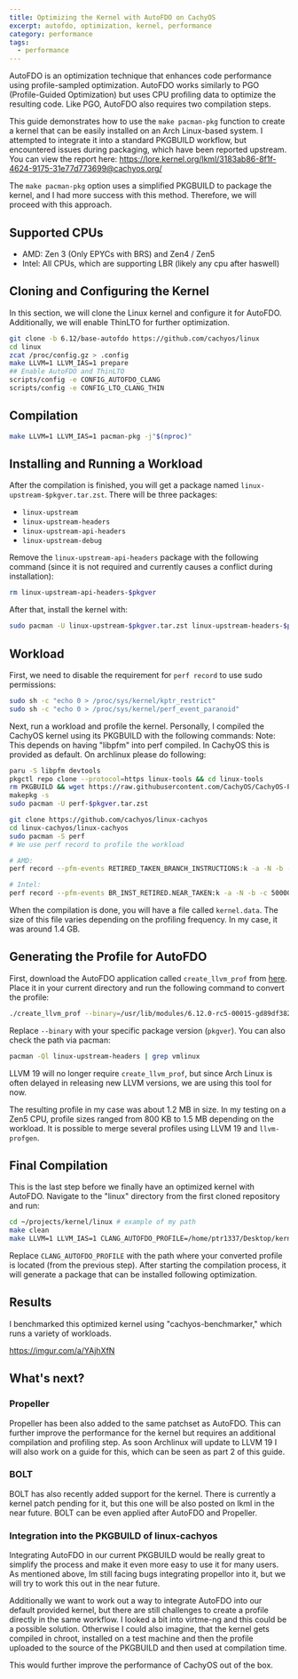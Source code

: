 ```yaml
---
title: Optimizing the Kernel with AutoFDO on CachyOS
excerpt: autofdo, optimization, kernel, performance
category: performance
tags:
  - performance
---
```



AutoFDO is an optimization technique that enhances code performance using profile-sampled optimization. AutoFDO works similarly to PGO (Profile-Guided Optimization) but uses CPU profiling data to optimize the resulting code. Like PGO, AutoFDO also requires two compilation steps.

This guide demonstrates how to use the `make pacman-pkg` function to create a kernel that can be easily installed on an Arch Linux-based system. I attempted to integrate it into a standard PKGBUILD workflow, but encountered issues during packaging, which have been reported upstream. You can view the report here: https://lore.kernel.org/lkml/3183ab86-8f1f-4624-9175-31e77d773699@cachyos.org/

The `make pacman-pkg` option uses a simplified PKGBUILD to package the kernel, and I had more success with this method. Therefore, we will proceed with this approach.

## Supported CPUs

- AMD: Zen 3 (Only EPYCs with BRS) and Zen4 / Zen5
- Intel: All CPUs, which are supporting LBR (likely any cpu after haswell)

## **Cloning and Configuring the Kernel**

In this section, we will clone the Linux kernel and configure it for AutoFDO. Additionally, we will enable ThinLTO for further optimization.

```sh
git clone -b 6.12/base-autofdo https://github.com/cachyos/linux
cd linux
zcat /proc/config.gz > .config
make LLVM=1 LLVM_IAS=1 prepare
## Enable AutoFDO and ThinLTO
scripts/config -e CONFIG_AUTOFDO_CLANG
scripts/config -e CONFIG_LTO_CLANG_THIN
```

## **Compilation**

```sh
make LLVM=1 LLVM_IAS=1 pacman-pkg -j"$(nproc)"
```

## **Installing and Running a Workload**

After the compilation is finished, you will get a package named `linux-upstream-$pkgver.tar.zst`. There will be three packages:

- `linux-upstream`
- `linux-upstream-headers`
- `linux-upstream-api-headers`
- `linux-upstream-debug`

Remove the `linux-upstream-api-headers` package with the following command (since it is not required and currently causes a conflict during installation):

```sh
rm linux-upstream-api-headers-$pkgver
```

After that, install the kernel with:

```sh
sudo pacman -U linux-upstream-$pkgver.tar.zst linux-upstream-headers-$pkgver.tar.zst linux-upstream-debug-$pkgver.tar.zst
```

## **Workload**

First, we need to disable the requirement for `perf record` to use sudo permissions:

```sh
sudo sh -c "echo 0 > /proc/sys/kernel/kptr_restrict"
sudo sh -c "echo 0 > /proc/sys/kernel/perf_event_paranoid"
```

Next, run a workload and profile the kernel. Personally, I compiled the CachyOS kernel using its PKGBUILD with the following commands:
Note: This depends on having "libpfm" into perf compiled. In CachyOS this is provided as default. On archlinux please do following:
```sh
paru -S libpfm devtools
pkgctl repo clone --protocol=https linux-tools && cd linux-tools
rm PKGBUILD && wget https://raw.githubusercontent.com/CachyOS/CachyOS-PKGBUILDS/refs/heads/master/toolchain/linux-tools/PKGBUILD
makepkg -s
sudo pacman -U perf-$pkgver.tar.zst
```

```sh
git clone https://github.com/cachyos/linux-cachyos
cd linux-cachyos/linux-cachyos
sudo pacman -S perf
# We use perf record to profile the workload

# AMD:
perf record --pfm-events RETIRED_TAKEN_BRANCH_INSTRUCTIONS:k -a -N -b -c 500009 -o kernel.data -- time makepkg -sfc --skipinteg

# Intel:
perf record --pfm-events BR_INST_RETIRED.NEAR_TAKEN:k -a -N -b -c 500009 -o kernel.data -- time makepkg -sfci --skipinteg
```

When the compilation is done, you will have a file called `kernel.data`. The size of this file varies depending on the profiling frequency. In my case, it was around 1.4 GB.

## **Generating the Profile for AutoFDO**

First, download the AutoFDO application called `create_llvm_prof` from [here](https://github.com/google/autofdo/releases/tag/v0.30.1). Place it in your current directory and run the following command to convert the profile:

```sh
./create_llvm_prof --binary=/usr/lib/modules/6.12.0-rc5-00015-gd89df38260bb/build/vmlinux --profile=/home/ptr1337/projects/kernel/linux-cachyos/linux-cachyos/kernel.data --format=extbinary --out=/home/ptr1337/projects/kernel/linux-cachyos/linux-cachyos/kernel-compilation.prof
```

Replace `--binary` with your specific package version (`pkgver`). You can also check the path via pacman:

```sh
pacman -Ql linux-upstream-headers | grep vmlinux
```

LLVM 19 will no longer require `create_llvm_prof`, but since Arch Linux is often delayed in releasing new LLVM versions, we are using this tool for now.

The resulting profile in my case was about 1.2 MB in size. In my testing on a Zen5 CPU, profile sizes ranged from 800 KB to 1.5 MB depending on the workload. It is possible to merge several profiles using LLVM 19 and `llvm-profgen`.

## **Final Compilation**

This is the last step before we finally have an optimized kernel with AutoFDO. Navigate to the "linux" directory from the first cloned repository and run:

```sh
cd ~/projects/kernel/linux # example of my path
make clean
make LLVM=1 LLVM_IAS=1 CLANG_AUTOFDO_PROFILE=/home/ptr1337/Desktop/kernel-compilation.prof pacman-pkg -j"$(nproc)"
```

Replace `CLANG_AUTOFDO_PROFILE` with the path where your converted profile is located (from the previous step). After starting the compilation process, it will generate a package that can be installed following optimization.

## **Results**

I benchmarked this optimized kernel using "cachyos-benchmarker," which runs a variety of workloads.

https://imgur.com/a/YAjhXfN

## **What's next?**

### Propeller

Propeller has been also added to the same patchset as AutoFDO. This can further improve the performance for the kernel but requires an additional compilation and profiling step.
As soon Archlinux will update to LLVM 19 I will also work on a guide for this, which can be seen as part 2 of this guide.

### BOLT

BOLT has also recently added support for the kernel. There is currently a kernel patch pending for it, but this one will be also posted on lkml in the near future.
BOLT can be even applied after AutoFDO and Propeller.

### Integration into the PKGBUILD of linux-cachyos

Integrating AutoFDO in our current PKGBUILD would be really great to simplify the process and make it even more easy to use it for many users.
As mentioned above, Im still facing bugs integrating propellor into it, but we will try to work this out in the near future.

Additionally we want to work out a way to integrate AutoFDO into our default provided kernel, but there are still challenges to create a profile directly in the same workflow.
I looked a bit into virtme-ng and this could be a possible solution. Otherwise I could also imagine, that the kernel gets compiled in chroot, installed on a test machine and then the profile uploaded to the source of the PKGBUILD and then used at compilation time.

This would further improve the performance of CachyOS out of the box.
